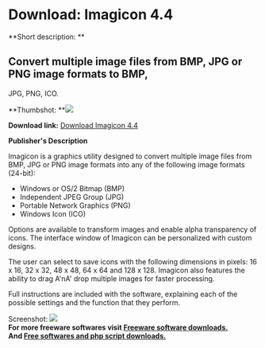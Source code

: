 # Download: Imagicon 4.4

**Short description: **

## Convert multiple image files from BMP, JPG or PNG image formats to BMP,
JPG, PNG, ICO.

  
**Thumbshot: **![](http://www.freewarefiles.com/screenshot/imageicon4_md.jpg)   
  
**Download link:** [Download Imagicon 4.4](http://freesoftwares.boysofts.com/Imagicon_program_27266.html)  
  

**Publisher's Description**  
  

Imagicon is a graphics utility designed to convert multiple image files from
BMP, JPG or PNG image formats into any of the following image formats
(24-bit):

  * Windows or OS/2 Bitmap (BMP) 
  * Independent JPEG Group (JPG) 
  * Portable Network Graphics (PNG) 
  * Windows Icon (ICO) 

Options are available to transform images and enable alpha transparency of
icons. The interface window of Imagicon can be personalized with custom
designs.

The user can select to save icons with the following dimensions in pixels: 16
x 16, 32 x 32, 48 x 48, 64 x 64 and 128 x 128. Imagicon also features the
ability to drag A'nA' drop multiple images for faster processing.

Full instructions are included with the software, explaining each of the
possible settings and the function that they perform.

  
  
Screenshot: ![](http://www.freewarefiles.com/screenshot/imageicon4.jpg)  
**For more freeware softwares visit [Freeware software downloads.](http://freesoftwares.boysofts.com/)**   
**And [Free softwares and php script downloads.](http://www.boysofts.com/)**

